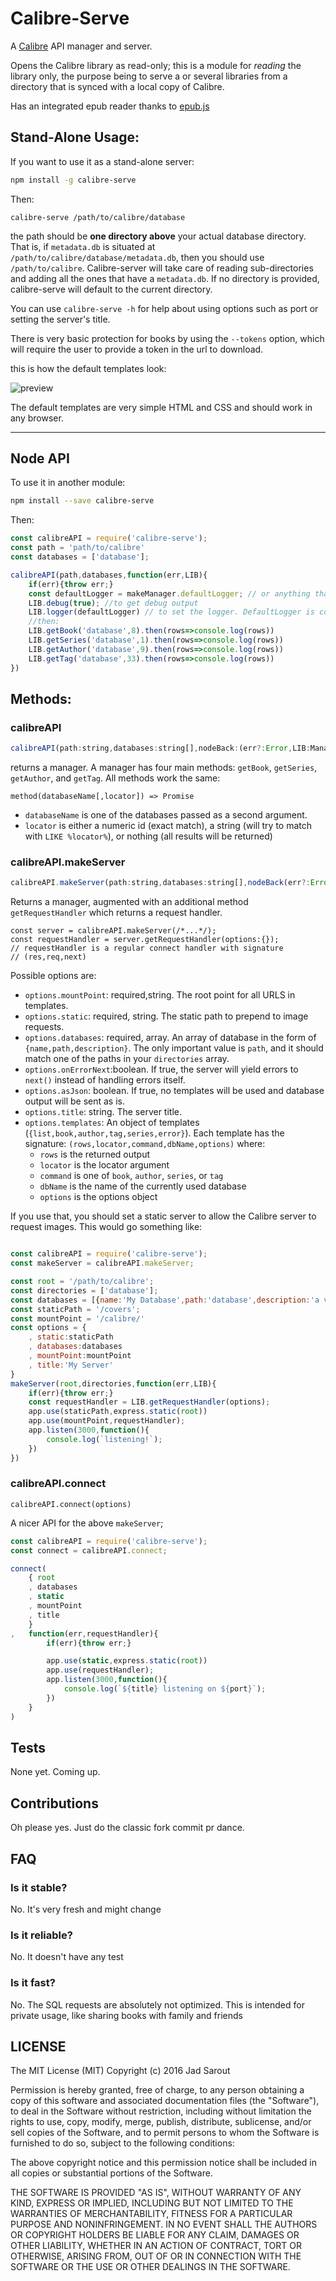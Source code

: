 # Calibre-Serve

A [Calibre](https://calibre-ebook.com/) API manager and server.

Opens the Calibre library as read-only; this is a module for *reading* the library only, the purpose being to serve a or several libraries from a directory that is synced with a local copy of Calibre.

Has an integrated epub reader thanks to [epub.js](https://github.com/futurepress/epub.js/)

## Stand-Alone Usage:

If you want to use it as a stand-alone server:

```sh
npm install -g calibre-serve
```

Then:
```
calibre-serve /path/to/calibre/database
```

the path should be **one directory above** your actual database directory. That is, if `metadata.db` is situated at `/path/to/calibre/database/metadata.db`, then you should use `/path/to/calibre`. Calibre-server will take care of reading sub-directories and adding all the ones that have a `metadata.db`. If no directory is provided, calibre-serve will default to the current directory.

You can use `calibre-serve -h` for help about using options such as port or setting the server's title.

There is very basic protection for books by using the `--tokens` option, which will require the user to provide a token in the url to download.

this is how the default templates look:

![preview](preview.png?raw=true)

The default templates are very simple HTML and CSS and should work in any browser.

----

## Node API

To use it in another module:

```sh
npm install --save calibre-serve
```
Then:

```js
const calibreAPI = require('calibre-serve');
const path = 'path/to/calibre'
const databases = ['database'];

calibreAPI(path,databases,function(err,LIB){
	if(err){throw err;}
	const defaultLogger = makeManager.defaultLogger; // or anything that has `log` and `error`
	LIB.debug(true); //to get debug output
	LIB.logger(defaultLogger) // to set the logger. DefaultLogger is console.
	//then:
	LIB.getBook('database',8).then(rows=>console.log(rows))
	LIB.getSeries('database',1).then(rows=>console.log(rows))
	LIB.getAuthor('database',9).then(rows=>console.log(rows))
	LIB.getTag('database',33).then(rows=>console.log(rows))
})

```

## Methods:


### calibreAPI

```js
calibreAPI(path:string,databases:string[],nodeBack:(err?:Error,LIB:Manager))=>void
```

returns a manager. A manager has four main methods: `getBook`, `getSeries`, `getAuthor`, and `getTag`. All methods work the same:

`method(databaseName[,locator]) => Promise`

 - `databaseName` is one of the databases passed as a second argument.
 - `locator` is either a numeric id (exact match), a string (will try to match with `LIKE %locator%`), or nothing (all results will be returned)


### calibreAPI.makeServer

```js
calibreAPI.makeServer(path:string,databases:string[],nodeBack(err?:Error,LIB:manager))=>void
```

Returns a manager, augmented with an additional method `getRequestHandler` which returns a request handler.

```
const server = calibreAPI.makeServer(/*...*/);
const requestHandler = server.getRequestHandler(options:{});
// requestHandler is a regular connect handler with signature
// (res,req,next)
```

Possible options are:
 - `options.mountPoint`: required,string. The root point for all URLS in templates.
 - `options.static`: required, string. The static path to prepend to image requests.
 - `options.databases`: required, array. An array of database in the form of `{name,path,description}`. The only important value is `path`, and it should match one of the paths in your `directories` array.
 - `options.onErrorNext`:boolean. If true, the server will yield errors to `next()` instead of handling errors itself.
 - `options.asJson`: boolean. If true, no templates will be used and database output will be sent as is.
 - `options.title`: string. The server title.
 - `options.templates`: An object of templates (`{list,book,author,tag,series,error}`). Each template has the signature: `(rows,locator,command,dbName,options)` where:
 	- `rows` is the returned output
 	- `locator` is the locator argument
 	- `command` is one of `book`, `author`, `series`, or `tag`
 	- `dbName` is the name of the currently used database
 	- `options` is the options object

If you use that, you should set a static server to allow the Calibre server to request images. This would go something like:

```js

const calibreAPI = require('calibre-serve');
const makeServer = calibreAPI.makeServer;

const root = '/path/to/calibre';
const directories = ['database'];
const databases = [{name:'My Database',path:'database',description:'a very nice database'}]
const staticPath = '/covers';
const mountPoint = '/calibre/'
const options = {
	, static:staticPath
	, databases:databases
	, mountPoint:mountPoint
	, title:'My Server'
}
makeServer(root,directories,function(err,LIB){
	if(err){throw err;}
	const requestHandler = LIB.getRequestHandler(options);
	app.use(staticPath,express.static(root))
	app.use(mountPoint,requestHandler);
	app.listen(3000,function(){
		console.log(`listening!`);
	})
})
```

### calibreAPI.connect

```
calibreAPI.connect(options)
```

A nicer API for the above `makeServer`;

```js
const calibreAPI = require('calibre-serve');
const connect = calibreAPI.connect;

connect(
	{ root
	, databases
	, static
	, mountPoint
	, title
	}
,	function(err,requestHandler){
		if(err){throw err;}

		app.use(static,express.static(root))
		app.use(requestHandler);
		app.listen(3000,function(){
			console.log(`${title} listening on ${port}`);
		})
	}
)
```

## Tests

None yet. Coming up.

## Contributions

Oh please yes. Just do the classic fork commit pr dance.

## FAQ

### Is it stable?

No. It's very fresh and might change

### Is it reliable?

No. It doesn't have any test

### Is it fast?

No. The SQL requests are absolutely not optimized. This is intended for private usage, like sharing books with family and friends


## LICENSE

The MIT License (MIT)
Copyright (c) 2016 Jad Sarout

Permission is hereby granted, free of charge, to any person obtaining a copy of this software and associated documentation files (the "Software"), to deal in the Software without restriction, including without limitation the rights to use, copy, modify, merge, publish, distribute, sublicense, and/or sell copies of the Software, and to permit persons to whom the Software is furnished to do so, subject to the following conditions:

The above copyright notice and this permission notice shall be included in all copies or substantial portions of the Software.

THE SOFTWARE IS PROVIDED "AS IS", WITHOUT WARRANTY OF ANY KIND, EXPRESS OR IMPLIED, INCLUDING BUT NOT LIMITED TO THE WARRANTIES OF MERCHANTABILITY, FITNESS FOR A PARTICULAR PURPOSE AND NONINFRINGEMENT. IN NO EVENT SHALL THE AUTHORS OR COPYRIGHT HOLDERS BE LIABLE FOR ANY CLAIM, DAMAGES OR OTHER LIABILITY, WHETHER IN AN ACTION OF CONTRACT, TORT OR OTHERWISE, ARISING FROM, OUT OF OR IN CONNECTION WITH THE SOFTWARE OR THE USE OR OTHER DEALINGS IN THE SOFTWARE.
